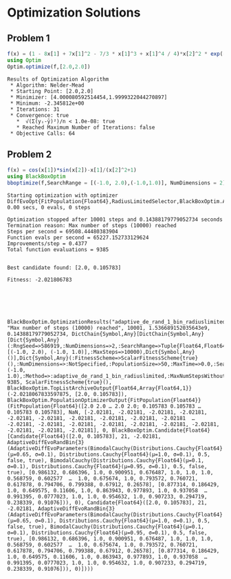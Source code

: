 
# Optimization Solutions

## Problem 1


```julia
f(x) = (1 - 8x[1] + 7x[1]^2 - 7/3 * x[1]^3 + x[1]^4 / 4)*x[2]^2 * exp(-x[2])
using Optim
Optim.optimize(f,[2.0,2.0])
```




    Results of Optimization Algorithm
     * Algorithm: Nelder-Mead
     * Starting Point: [2.0,2.0]
     * Minimizer: [4.000080592514454,1.9999322044270897]
     * Minimum: -2.345812e+00
     * Iterations: 31
     * Convergence: true
       *  √(Σ(yᵢ-ȳ)²)/n < 1.0e-08: true
       * Reached Maximum Number of Iterations: false
     * Objective Calls: 64



## Problem 2


```julia
f(x) = cos(x[1])*sin(x[2])-x[1]/(x[2]^2+1)
using BlackBoxOptim
bboptimize(f,SearchRange = [(-1.0, 2.0),(-1.0,1.0)], NumDimensions = 2)
```

    Starting optimization with optimizer DiffEvoOpt{FitPopulation{Float64},RadiusLimitedSelector,BlackBoxOptim.AdaptiveDiffEvoRandBin{3},RandomBound{RangePerDimSearchSpace}}
    0.00 secs, 0 evals, 0 steps
    
    Optimization stopped after 10001 steps and 0.14388179779052734 seconds
    Termination reason: Max number of steps (10000) reached
    Steps per second = 69508.44480383904
    Function evals per second = 65227.152733129624
    Improvements/step = 0.4377
    Total function evaluations = 9385
    
    
    Best candidate found: [2.0, 0.105783]
    
    Fitness: -2.021806783
    





    BlackBoxOptim.OptimizationResults("adaptive_de_rand_1_bin_radiuslimited", "Max number of steps (10000) reached", 10001, 1.536689152035643e9, 0.14388179779052734, DictChain{Symbol,Any}[DictChain{Symbol,Any}[Dict{Symbol,Any}(:RngSeed=>586919,:NumDimensions=>2,:SearchRange=>Tuple{Float64,Float64}[(-1.0, 2.0), (-1.0, 1.0)],:MaxSteps=>10000),Dict{Symbol,Any}()],Dict{Symbol,Any}(:FitnessScheme=>ScalarFitnessScheme{true}(),:NumDimensions=>:NotSpecified,:PopulationSize=>50,:MaxTime=>0.0,:SearchRange=>(-1.0, 1.0),:Method=>:adaptive_de_rand_1_bin_radiuslimited,:MaxNumStepsWithoutFuncEvals=>100,:RngSeed=>1234,:MaxFuncEvals=>0,:SaveTrace=>false…)], 9385, ScalarFitnessScheme{true}(), BlackBoxOptim.TopListArchiveOutput{Float64,Array{Float64,1}}(-2.0218067833597875, [2.0, 0.105783]), BlackBoxOptim.PopulationOptimizerOutput{FitPopulation{Float64}}(FitPopulation{Float64}([2.0 2.0 … 2.0 2.0; 0.105783 0.105783 … 0.105783 0.105783], NaN, [-2.02181, -2.02181, -2.02181, -2.02181, -2.02181, -2.02181, -2.02181, -2.02181, -2.02181, -2.02181  …  -2.02181, -2.02181, -2.02181, -2.02181, -2.02181, -2.02181, -2.02181, -2.02181, -2.02181, -2.02181], 0, BlackBoxOptim.Candidate{Float64}[Candidate{Float64}([2.0, 0.105783], 21, -2.02181, AdaptiveDiffEvoRandBin{3}(AdaptiveDiffEvoParameters(BimodalCauchy(Distributions.Cauchy{Float64}(μ=0.65, σ=0.1), Distributions.Cauchy{Float64}(μ=1.0, σ=0.1), 0.5, false, true), BimodalCauchy(Distributions.Cauchy{Float64}(μ=0.1, σ=0.1), Distributions.Cauchy{Float64}(μ=0.95, σ=0.1), 0.5, false, true), [0.986132, 0.686396, 1.0, 0.900951, 0.676487, 1.0, 1.0, 1.0, 0.568759, 0.602577  …  1.0, 0.675674, 1.0, 0.793572, 0.760721, 0.617878, 0.794706, 0.799388, 0.67912, 0.26578], [0.877314, 0.186429, 1.0, 0.649575, 0.11606, 1.0, 0.863943, 0.977893, 1.0, 0.937058  …  0.991395, 0.0777023, 1.0, 1.0, 0.954632, 1.0, 0.907233, 0.294719, 0.238339, 0.91076])), 0), Candidate{Float64}([2.0, 0.105783], 21, -2.02181, AdaptiveDiffEvoRandBin{3}(AdaptiveDiffEvoParameters(BimodalCauchy(Distributions.Cauchy{Float64}(μ=0.65, σ=0.1), Distributions.Cauchy{Float64}(μ=1.0, σ=0.1), 0.5, false, true), BimodalCauchy(Distributions.Cauchy{Float64}(μ=0.1, σ=0.1), Distributions.Cauchy{Float64}(μ=0.95, σ=0.1), 0.5, false, true), [0.986132, 0.686396, 1.0, 0.900951, 0.676487, 1.0, 1.0, 1.0, 0.568759, 0.602577  …  1.0, 0.675674, 1.0, 0.793572, 0.760721, 0.617878, 0.794706, 0.799388, 0.67912, 0.26578], [0.877314, 0.186429, 1.0, 0.649575, 0.11606, 1.0, 0.863943, 0.977893, 1.0, 0.937058  …  0.991395, 0.0777023, 1.0, 1.0, 0.954632, 1.0, 0.907233, 0.294719, 0.238339, 0.91076])), 0)])))


